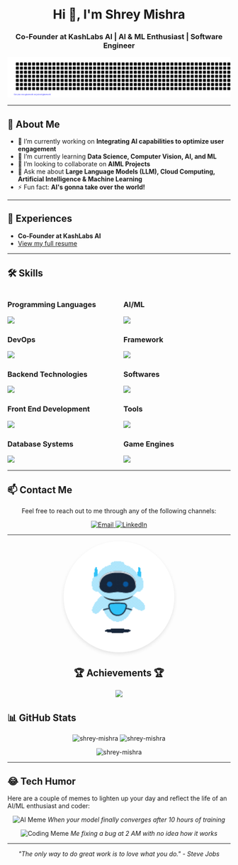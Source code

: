 <h1 align="center">Hi 👋, I'm Shrey Mishra</h1>
<h3 align="center">Co-Founder at KashLabs AI | AI & ML Enthusiast | Software Engineer</h3>

![gitartwork](gitartwork.svg)

---

## 🚀 About Me
- 🔭 I’m currently working on **Integrating AI capabilities to optimize user engagement**
- 🌱 I’m currently learning **Data Science, Computer Vision, AI, and ML**
- 👯 I’m looking to collaborate on **AIML Projects**
- 💬 Ask me about **Large Language Models (LLM), Cloud Computing, Artificial Intelligence & Machine Learning**
- ⚡ Fun fact: **AI's gonna take over the world!**

---

## 📄 Experiences
- **Co-Founder at KashLabs AI**  
- [View my full resume](https://drive.google.com/file/d/14O4oVN6HEjzotuLcE1KcLe0Q0DglqXHf/view?usp=sharing)

---

## 🛠️ Skills

<div style="display: flex; justify-content: space-between; gap: 20px;">
  <!-- Left Column: First 5 Categories -->
  <div style="width: 48%;">
    <h3>Programming Languages</h3>
    <img src="https://skillicons.dev/icons?i=python,java,javascript,c,cpp&perline=3" />
    <h3>DevOps</h3>
    <img src="https://skillicons.dev/icons?i=aws,azure,gcp,bash,docker&perline=3" />
    <h3>Backend Technologies</h3>
    <img src="https://skillicons.dev/icons?i=nodejs,nginx,flask,firebase&perline=2" />
    <h3>Front End Development</h3>
    <img src="https://skillicons.dev/icons?i=html,css,bootstrap,react&perline=2" />
    <h3>Database Systems</h3>
    <img src="https://skillicons.dev/icons?i=mongodb,mysql&perline=2" />
  </div>
  <!-- Right Column: Next 5 Categories -->
  <div style="width: 48%;">
    <h3>AI/ML</h3>
    <img src="https://skillicons.dev/icons?i=tensorflow,pytorch,opencv,scikitlearn&perline=2" />
    <h3>Framework</h3>
    <img src="https://skillicons.dev/icons?i=django" />
    <h3>Softwares</h3>
    <img src="https://skillicons.dev/icons?i=illustrator,photoshop,postman&perline=2" />
    <h3>Tools</h3>
    <img src="https://skillicons.dev/icons?i=fastapi,git,github,pycharm,eclipse,vscode,ubuntu&perline=3" />
    <h3>Game Engines</h3>
    <img src="https://skillicons.dev/icons?i=unreal" />
  </div>
</div>

---

## 📫 Contact Me

<p align="center">Feel free to reach out to me through any of the following channels:</p>

<p align="center">
  <a href="mailto:shrey.mishra.dev@gmail.com">
    <img src="https://img.shields.io/badge/Email-shrey.mishra.dev%40gmail.com-333333?style=for-the-badge&logo=gmail&logoColor=white" alt="Email">
  </a>
  <a href="https://www.linkedin.com/in/-shrey-mishra">
    <img src="https://img.shields.io/badge/LinkedIn-Shrey%20Mishra-0A66C2?style=for-the-badge&logo=linkedin&logoColor=white" alt="LinkedIn">
  </a>
</p>

---

<!-- Avatar -->
<p align="center">
  <img src="Animation - 1742839221946.gif" alt="Animated Avatar" style="border-radius: 100%; width: 250px; height: 250px; box-shadow: 0 4px 8px rgba(0,0,0,0.1);" />
</p>

<!-- Trophies -->
<h2 align="center">🏆 Achievements 🏆</h2>
<p align="center">
  <img src="https://github-profile-trophy.vercel.app/?username=shrey-mishra&theme=radical" />
</p>

## 📊 GitHub Stats
<p align="center">
  <img src="https://github-readme-stats.vercel.app/api/top-langs?username=shrey-mishra&show_icons=true&locale=en&layout=compact&theme=dracula" alt="shrey-mishra" />
  <img src="https://github-readme-stats.vercel.app/api?username=shrey-mishra&show_icons=true&locale=en&theme=dracula" alt="shrey-mishra" />
</p>
<p align="center">
  <img src="https://github-readme-streak-stats.herokuapp.com/?user=shrey-mishra&theme=dracula" alt="shrey-mishra" />
</p>

---

## 😂 Tech Humor
Here are a couple of memes to lighten up your day and reflect the life of an AI/ML enthusiast and coder:

<p align="center">
  <img src="https://i.imgur.com/3ZQ8Q.gif" alt="AI Meme" width="300" />
  <em>When your model finally converges after 10 hours of training</em>
</p>
<p align="center">
  <img src="https://i.imgur.com/7K7K8.gif" alt="Coding Meme" width="300" />
  <em>Me fixing a bug at 2 AM with no idea how it works</em>
</p>

---

<p align="center"><em>"The only way to do great work is to love what you do." - Steve Jobs</em></p>
